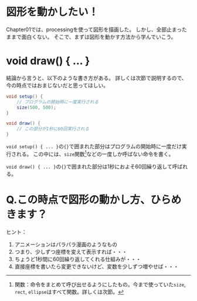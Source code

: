 # 図形を動かしたい！

Chapter01では、processingを使って図形を描画した。
しかし、全部止まったままで面白くない。
そこで、まずは図形を動かす方法から学んでいこう。

# void draw() { ... }

結論から言うと、以下のような書き方がある。
詳しくは次節で説明するので、今の時点ではおまじないだと思ってほしい。

```java
void setup() {
    // プログラムの開始時に一度実行される
    size(500, 500);
}

void draw() {
    // この部分が1秒に60回実行される
}
```

`void setup() { ... }`の`{}`で囲まれた部分はプログラムの開始時に一度だけ実行される。
この中には、`size`関数[^?]などの一度しか呼ばない命令を書く。

`void draw() { ... }`の`{}`で囲まれた部分は1秒におよそ60回繰り返して呼ばれる。

[^?]: 関数：命令をまとめて呼び出せるようにしたもの。今まで使っていた`size`, `rect`, `ellipse`はすべて関数。詳しくは次節。

# Q.この時点で図形の動かし方、ひらめきます？

ヒント：
1. アニメーションはパラパラ漫画のようなもの
1. つまり、少しずつ座標を変えて表示すれば・・・
1. ちょうど1秒間に60回繰り返してくれる仕組みが・・・
1. 直接座標を書いたら変更できないけど、変数を少しずつ増やせば・・・
